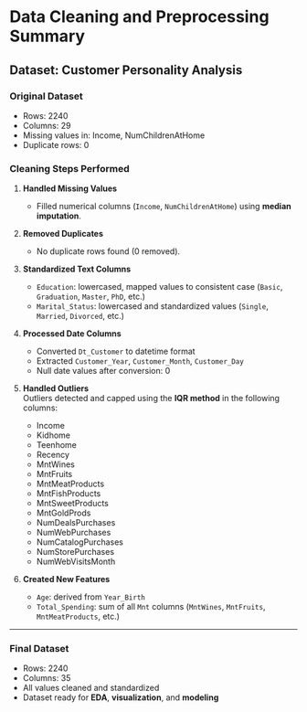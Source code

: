 # Data Cleaning and Preprocessing Summary

## Dataset: Customer Personality Analysis

### Original Dataset
- Rows: 2240
- Columns: 29
- Missing values in: Income, NumChildrenAtHome
- Duplicate rows: 0

### Cleaning Steps Performed

1. **Handled Missing Values**  
   - Filled numerical columns (`Income`, `NumChildrenAtHome`) using **median imputation**.

2. **Removed Duplicates**  
   - No duplicate rows found (0 removed).

3. **Standardized Text Columns**  
   - `Education`: lowercased, mapped values to consistent case (`Basic`, `Graduation`, `Master`, `PhD`, etc.)  
   - `Marital_Status`: lowercased and standardized values (`Single`, `Married`, `Divorced`, etc.)

4. **Processed Date Columns**  
   - Converted `Dt_Customer` to datetime format  
   - Extracted `Customer_Year`, `Customer_Month`, `Customer_Day`  
   - Null date values after conversion: 0

5. **Handled Outliers**  
   Outliers detected and capped using the **IQR method** in the following columns:
   - Income
   - Kidhome
   - Teenhome
   - Recency
   - MntWines
   - MntFruits
   - MntMeatProducts
   - MntFishProducts
   - MntSweetProducts
   - MntGoldProds
   - NumDealsPurchases
   - NumWebPurchases
   - NumCatalogPurchases
   - NumStorePurchases
   - NumWebVisitsMonth

6. **Created New Features**  
   - `Age`: derived from `Year_Birth`  
   - `Total_Spending`: sum of all `Mnt` columns (`MntWines`, `MntFruits`, `MntMeatProducts`, etc.)

---

### Final Dataset
- Rows: 2240
- Columns: 35
- All values cleaned and standardized
- Dataset ready for **EDA**, **visualization**, and **modeling**
